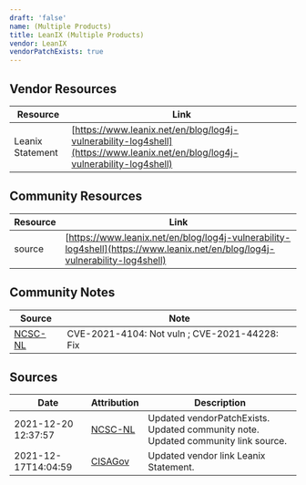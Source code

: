 ```yaml
---
draft: 'false'
name: (Multiple Products)
title: LeanIX (Multiple Products)
vendor: LeanIX
vendorPatchExists: true
---
```


## Vendor Resources
| Resource | Link |
| --- | --- |
| Leanix Statement | [https://www.leanix.net/en/blog/log4j-vulnerability-log4shell](https://www.leanix.net/en/blog/log4j-vulnerability-log4shell) |

## Community Resources
| Resource | Link |
| --- | --- |
| source | [https://www.leanix.net/en/blog/log4j-vulnerability-log4shell](https://www.leanix.net/en/blog/log4j-vulnerability-log4shell) |

## Community Notes
| Source | Note |
| --- | --- |
| [NCSC-NL](https://github.com/NCSC-NL/log4shell/blob/main/software/README.md) | CVE-2021-4104: Not vuln ; CVE-2021-44228: Fix </ul> |

## Sources
| Date | Attribution | Description |
| --- | --- | --- |
| 2021-12-20 12:37:57 | [NCSC-NL](https://github.com/NCSC-NL/log4shell/blob/main/software/README.md) | Updated vendorPatchExists. Updated community note. Updated community link source.  |
| 2021-12-17T14:04:59 | [CISAGov](https://raw.githubusercontent.com/cisagov/log4j-affected-db/develop/README.md) | Updated vendor link Leanix Statement.  |
